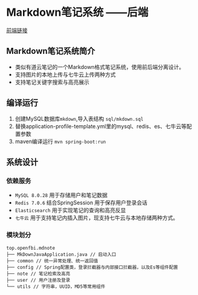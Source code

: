 # Markdown笔记系统 ——后端

[前端链接](https://github.com/edpeg/mdnote_vue.git)

## Markdown笔记系统简介

* 类似有道云笔记的一个Markdown格式笔记系统，使用前后端分离设计。
* 支持图片的本地上传与七牛云上传两种方式
* 支持笔记关键字搜索与高亮展示

## 编译运行

1. 创建MySQL数据库`mkdown`,导入表结构 `sql/mkdown.sql`
2. 替换application-profile-template.yml里的mysql、redis、es、七牛云等配置参数
3. maven编译运行 `mvn spring-boot:run`

## 系统设计

### 依赖服务

* `MySQL 8.0.28` 用于存储用户和笔记数据
* `Redis 7.0.6` 结合SpringSession 用于保存用户登录会话
* `Elasticsearch` 用于实现笔记的查询和高亮反显
* `七牛云` 用于支持笔记内插入图片，现支持七牛云与本地存储两种方式。

### 模块划分

```
top.openfbi.mdnote 
├── MkDownJavaApplication.java // 启动入口
├── common // 统一异常处理、统一返回值
├── config // Spring配置类，登录拦截器与内部接口拦截器，以及Es等组件配置
├── note // 笔记检索及高亮
├── user // 用户注册及登录
└── utils // 字符串，UUID，MD5等常用组件
```
   